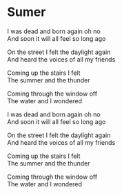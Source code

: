 # Sumer  

I was dead and born again oh no  
And soon it will all feel so long ago  

On the street I felt the daylight again  
And heard the voices of all my friends  

Coming up the stairs I felt  
The summer and the thunder  

Coming through the window off  
The water and I wondered  

I was dead and born again oh no  
And soon it will all feel so long ago  

On the street I felt the daylight again  
And heard the voices of all my friends  

Coming up the stairs I felt  
The summer and the thunder  

Coming through the window off  
The water and I wondered  
